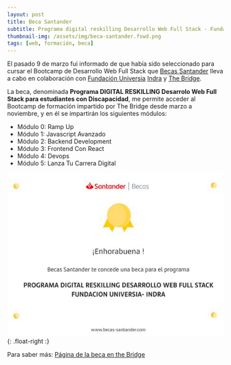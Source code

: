 ```yaml
---
layout: post
title: Beca Santander
subtitle: Programa digital reskilling Desarrollo Web Full Stack - Fundación Universia - Indra
thumbnail-img: /assets/img/beca-santander.fswd.png
tags: [web, formación, beca]
---
```


El pasado 9 de marzo fui informado de que había sido seleccionado para cursar el Bootcamp de Desarrollo Web Full Stack que [Becas Santander](https://www.becas-santander.com/es/index.html) lleva a cabo en colaboración con [Fundación Universia](https://jobs.universia.net/) [Indra](https://www.indracompany.com/) y [The Bridge](https://www.thebridge.tech/).

La beca, denominada **Programa DIGITAL RESKILLING Desarrolo Web Full Stack para estudiantes con Discapacidad**, me permite acceder al Bootcamp de formación impartido por The Bridge desde marzo a noviembre, y en él se impartirán los siguientes módulos:

- Módulo 0: Ramp Up 
- Módulo 1: Javascript Avanzado 
- Módulo 2: Backend Development 
- Módulo 3: Frontend Con React 
- Módulo 4: Devops
- Módulo 5: Lanza Tu Carrera Digital 

![¡Conseguido!](../assets/img/beca-santander-fswd.png){: .float-right :}

Para saber más: [Página de la beca en the Bridge](https://www.thebridge.tech/curso/bootcamp-indra-fundacion-universia#solicitud-beca)